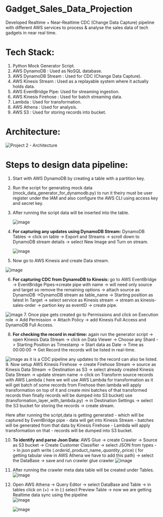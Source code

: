 # Gadget_Sales_Data_Projection
Developed Realtime + Near-Realtime CDC (Change Data Capture) pipeline with different AWS services to process &amp; analyse the sales data of tech gadgets in near real time.

# Tech Stack:
1. Python Mock Generator Script.
2. AWS DynamoDB : Used as NoSQL database.
3. AWS DynamoDB Stream : Used for CDC (Change Data Capture).
4. AWS Kinesis Stream : Used as a replayable system where it actually holds data.
5. AWS EventBridge Pipe: Used for streaming ingestion.
6. AWS Kinesis Firehose : Used for batch streaming data.
7. Lambda : Used for transformation.
8. AWS Athena : Used for analysis.
9. AWS S3 : Used for storing records into bucket.

# Architecture:

![Project 2 - Architecture ](https://github.com/user-attachments/assets/0839788e-2df5-439e-8695-ffec03a70fb1)

# Steps to design data pipeline:

1. Start with AWS DynamoDB by creating a table with a partition key.
2. Run the script for generating mock data (mock_data_generator_for_dynamodb.py) to run it theiry must be user register under the IAM and also configure the AWS CLI using access key and secret key.
3. After running the script data will be inserted into the table.
   
   ![image](https://github.com/user-attachments/assets/195032d0-468f-4084-83e9-25204aec9ebf)
   
4. **For capturing any updates using DynamoDB Stream:**
DynamoDB Tables -> click on table -> Export and Streams -> scroll down to DynamoDB stream details -> select New Image and Turn on stream.
   
   ![image](https://github.com/user-attachments/assets/ceff5c91-53a8-4b5d-bc75-2d446197f20f)
5. Now go to AWS Kinesis and create Data stream.

![image](https://github.com/user-attachments/assets/4fff84eb-d55c-4716-9697-1fee4d03ea3b)

6. **For capturing CDC from DynamoDB to Kinesis:**
go to AWS EventBridge -> EventBridge Pipes->create pipe with name -> will need only source and target so remove the remaining options -> attach source as DynamoDB ->DynamoDB stream as table_name -> Starting position as latest 
In Target -> select service as Kinesis stream -> stream as kinesis-sales-order -> partion key as eventID -> create pipe.

![image](https://github.com/user-attachments/assets/16aa8551-e7a3-40c0-86ca-2a7f6900de9a)
7. Once pipe gets created go to Permissions and click on Execution role -> Add Permission -> Attach Policy -> add Kinesis Full Access and DynamoDB Full Access.

8. **For checking the record in real time:**
again run the generator script -> open Kinesis Data Stream -> click on Data Viewer -> Choose any Shard -> Starting Position as Timestamp -> Start data as Date -> Time as 00:00:00 -> Get Record the records will be listed in real-time.

![image](https://github.com/user-attachments/assets/12942f91-01f4-4be2-9086-e896384c6983)
as it is a CDC pipeline any updates to the record can also be listed.
9. Now setup AWS Kinesis Firehose -> create Firehose Stream -> source as Kinesis Data Stream -> Destination as S3 -> select already created Kinesis Data Stream -> update stream name -> click on Transform source records with AWS Lambda ( here we will use AWS Lambda for transformation as it will get batch of some records from Firehose then lambda will apply transformation on top of it and create mini batches of that transformed records then finally records will be dumped into S3 bucket)
use (transformation_layer_with_lambda.py) -> in Destination Settings -> select the S3 bucket for storing the records -> create stream.

Here after running the script,data is getting generated - which will be captured by EventBridge pipe  - data will get into Kinesis Stream - batches will be generated from that data by Kinesis Firehose - Lambda will apply transformation on that - records will be dumped into S3 bucket.

10. **To identify and parse Json Data:**
    AWS Glue -> create Crawler -> Source as S3 bucket -> Create Customer Classifier -> select JSON from types -> In json path write ($.orderid,$.product_name,$.quantity,$.price) ( for getting tabular view in AWS Athena we have to add this path) -> select the DataBase -> save and run crawler
     glue crawler 
  ![image](https://github.com/user-attachments/assets/e1544c87-f14f-4498-b800-5ca28affa8fa)

11. After running the crawler meta data table will be created under Tables.
    ![image](https://github.com/user-attachments/assets/98acfc56-42de-4fe2-a5c5-487cbdc292be)
12. Open AWS Athena -> Query Editor -> select DataBase and Table -> in tables click on (+) -> in (:) select Preview Table -> now we are getting Realtime data sync using the pipeline    
    ![image](https://github.com/user-attachments/assets/3048e4aa-6bca-464a-b64f-1212a65a126b)

    ![image](https://github.com/user-attachments/assets/b75bc575-3002-49f8-b3d5-d43c0f34bdc0)





   
 

   

